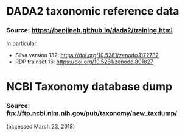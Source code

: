 # DADA2 taxonomic reference data

### Source: https://benjjneb.github.io/dada2/training.html

In particular,
- Silva version 132: https://doi.org/10.5281/zenodo.1172782
- RDP trainset 16: https://doi.org/10.5281/zenodo.801827

# NCBI Taxonomy database dump

### Source: ftp://ftp.ncbi.nlm.nih.gov/pub/taxonomy/new_taxdump/

(accessed March 23, 2018)
